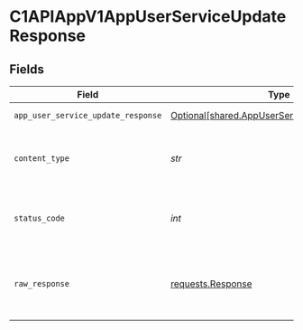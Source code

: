 # C1APIAppV1AppUserServiceUpdateResponse


## Fields

| Field                                                                                                | Type                                                                                                 | Required                                                                                             | Description                                                                                          |
| ---------------------------------------------------------------------------------------------------- | ---------------------------------------------------------------------------------------------------- | ---------------------------------------------------------------------------------------------------- | ---------------------------------------------------------------------------------------------------- |
| `app_user_service_update_response`                                                                   | [Optional[shared.AppUserServiceUpdateResponse]](../../models/shared/appuserserviceupdateresponse.md) | :heavy_minus_sign:                                                                                   | Successful response                                                                                  |
| `content_type`                                                                                       | *str*                                                                                                | :heavy_check_mark:                                                                                   | HTTP response content type for this operation                                                        |
| `status_code`                                                                                        | *int*                                                                                                | :heavy_check_mark:                                                                                   | HTTP response status code for this operation                                                         |
| `raw_response`                                                                                       | [requests.Response](https://requests.readthedocs.io/en/latest/api/#requests.Response)                | :heavy_check_mark:                                                                                   | Raw HTTP response; suitable for custom response parsing                                              |